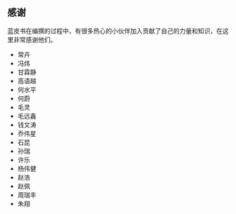 ## 感谢

蓝皮书在编撰的过程中，有很多热心的小伙伴加入贡献了自己的力量和知识，在这里非常感谢他们。

- 常卉 
- 冯炜 
- 甘霖静 
- 高语越 
- 何水平 
- 何蔚 
- 毛灵 
- 毛远鑫 
- 钱文涛 
- 乔伟星 
- 石昆 
- 孙瑞 
- 许乐 
- 杨伟健
- 赵浩 
- 赵佩 
- 周瑞丰 
- 朱翔
